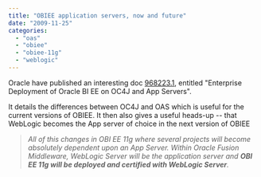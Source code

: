 ```yaml
---
title: "OBIEE application servers, now and future"
date: "2009-11-25"
categories: 
  - "oas"
  - "obiee"
  - "obiee-11g"
  - "weblogic"
---
```


Oracle have published an interesting doc [968223.1](https://supporthtml.oracle.com/ep/faces/secure/km/DocumentDisplay.jspx?id=968223.1), entitled "Enterprise Deployment of Oracle BI EE on OC4J and App Servers".

It details the differences between OC4J and OAS which is useful for the current versions of OBIEE. It then also gives a useful heads-up -- that WebLogic becomes the App server of choice in the next version of OBIEE

> _All of this changes in OBI EE 11g where several projects will become absolutely dependent upon an App Server. Within Oracle Fusion Middleware, WebLogic Server will be the application server and **OBI EE 11g will be deployed and certified with WebLogic Server**._
